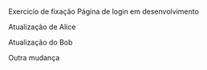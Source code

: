 Exercicío de fixação
Página de login em desenvolvimento

Atualização de Alice

Atualização do Bob

Outra mudança
